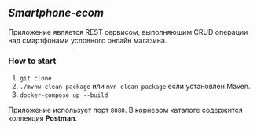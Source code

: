 ## *Smartphone-ecom*
Приложение является REST сервисом, выполняющим CRUD операции над смартфонами условного онлайн магазина.

### How to start
1. `git clone`
2. `./mvnw clean package` или `mvn clean package` если установлен Maven.
3. `docker-compose up --build`

Приложение использует порт `8080`. В корневом каталоге содержится коллекция **Postman**.
